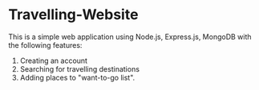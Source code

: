 # Travelling-Website

This is a simple web application using Node.js, Express.js, MongoDB with the following features:
 1. Creating an account
 2. Searching for travelling destinations
 3. Adding places to "want-to-go list".
